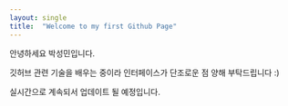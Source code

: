 ```yaml
---
layout: single
title:  "Welcome to my first Github Page"
---
```


안녕하세요 박성민입니다. 

깃허브 관련 기술을 배우는 중이라 인터페이스가 단조로운 점 양해 부탁드립니다 :)

실시간으로 계속되서 업데이트 될 예정입니다.

